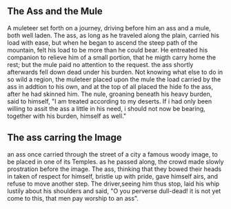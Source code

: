 ## The Ass and the Mule
A muleteer set forth on a journey, driving before him an ass and a mule, both well laden. The ass, as long as he traveled along the plain, carried his load with ease, but when he began to ascend the steep path of the mountain, felt his load to be more than he could bear. He entreated his companion to relieve him of a small portion, that he migth carry home the rest; but the mule paid no attention to the request. the ass shortly afterwards fell down dead under his burden. Not knowing what else to do in so wild a region, the muleteer placed upon the mule the load carried by the ass in addtion to his own, and at the top of all placed the hide fo the ass, after he had skinned him. The nule, groaning beneath his heavy burden, said to himself, "I am treated according to my deserts. If i had only been willing to assit the ass a little in his need, i should not now be bearing, together with his burden, himself as well."

## The ass carring the Image
an ass once carried through the street of a city a famous woody image, to be placed in one of its Temples. as he passed along, the crowd made slowly prostration before the image. The ass, thinking that they bowed their heads in taken of respect for himself, bristle up with pride, gave himself airs, and refuse to move another step. The driver,seeing him thus stop, laid his whip lustily about his shoulders and said, "O you perverse dull-dead! it is not yet come to this, that men pay worship to an ass".

